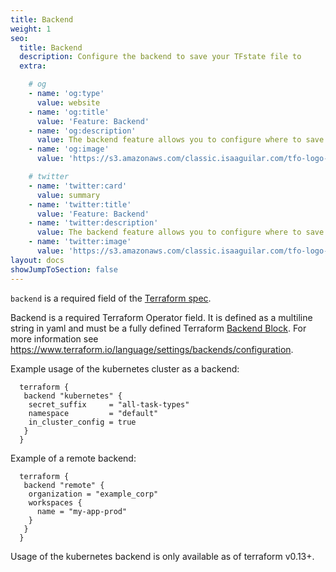 ```yaml
---
title: Backend
weight: 1
seo:
  title: Backend
  description: Configure the backend to save your TFstate file to
  extra:

    # og
    - name: 'og:type'
      value: website
    - name: 'og:title'
      value: 'Feature: Backend'
    - name: 'og:description'
      value: The backend feature allows you to configure where to save your tfstate file.
    - name: 'og:image'
      value: 'https://s3.amazonaws.com/classic.isaaguilar.com/tfo-logo-cir.png'

    # twitter
    - name: 'twitter:card'
      value: summary
    - name: 'twitter:title'
      value: 'Feature: Backend'
    - name: 'twitter:description'
      value: The backend feature allows you to configure where to save your tfstate file.
    - name: 'twitter:image'
      value: 'https://s3.amazonaws.com/classic.isaaguilar.com/tfo-logo-cir.png'
layout: docs
showJumpToSection: false
---
```


<div class="note"><code>backend</code> is a required field of the <a href="/docs/references/v0.9.0/#TerraformSpec_v1alpha2_tf.isaaguilar.com">Terraform spec</a>.</div>

Backend is a required Terraform Operator field. It is defined as a multiline string in yaml and must be a
fully defined Terraform [Backend Block](https://www.terraform.io/language/settings/backends/configuration#using-a-backend-block).
For more information see https://www.terraform.io/language/settings/backends/configuration.

Example usage of the kubernetes cluster as a backend:

```hcl
  terraform {
   backend "kubernetes" {
    secret_suffix     = "all-task-types"
    namespace         = "default"
    in_cluster_config = true
   }
  }
```

Example of a remote backend:

```hcl
  terraform {
   backend "remote" {
    organization = "example_corp"
    workspaces {
      name = "my-app-prod"
    }
   }
  }
```

Usage of the kubernetes backend is only available as of terraform v0.13+.

